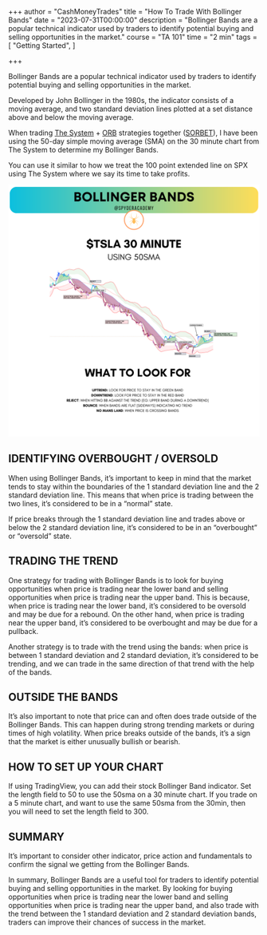 +++
author = "CashMoneyTrades"
title = "How To Trade With Bollinger Bands"
date = "2023-07-31T00:00:00"
description = "Bollinger Bands are a popular technical indicator used by traders to identify potential buying and selling opportunities in the market."
course = "TA 101"
time = "2 min"
tags = [
    "Getting Started",
]

+++

Bollinger Bands are a popular technical indicator used by traders to identify potential buying and selling opportunities in the market.

Developed by John Bollinger in the 1980s, the indicator consists of a moving average, and two standard deviation lines plotted at a set distance above and below the moving average.

When trading [The System](/education/strategy-thesystem/) + [ORB](/education/openingrangebreakout/) strategies together ([SORBET](/education/strategy-sorbet/)), I have been using the 50-day simple moving average (SMA) on the 30 minute chart from The System to determine my Bollinger Bands.

You can use it similar to how we treat the 100 point extended line on SPX using The System where we say its time to take profits.

![](images/bands.png)

## IDENTIFYING OVERBOUGHT / OVERSOLD

When using Bollinger Bands, it’s important to keep in mind that the market tends to stay within the boundaries of the 1 standard deviation line and the 2 standard deviation line. This means that when price is trading between the two lines, it’s considered to be in a “normal” state.

If price breaks through the 1 standard deviation line and trades above or below the 2 standard deviation line, it’s considered to be in an “overbought” or “oversold” state.

## TRADING THE TREND

One strategy for trading with Bollinger Bands is to look for buying opportunities when price is trading near the lower band and selling opportunities when price is trading near the upper band. This is because, when price is trading near the lower band, it’s considered to be oversold and may be due for a rebound. On the other hand, when price is trading near the upper band, it’s considered to be overbought and may be due for a pullback.

Another strategy is to trade with the trend using the bands: when price is between 1 standard deviation and 2 standard deviation, it’s considered to be trending, and we can trade in the same direction of that trend with the help of the bands.

## OUTSIDE THE BANDS

It’s also important to note that price can and often does trade outside of the Bollinger Bands. This can happen during strong trending markets or during times of high volatility. When price breaks outside of the bands, it’s a sign that the market is either unusually bullish or bearish.

## HOW TO SET UP YOUR CHART

If using TradingView, you can add their stock Bollinger Band indicator. Set the length field to 50 to use the 50sma on a 30 minute chart. If you trade on a 5 minute chart, and want to use the same 50sma from the 30min, then you will need to set the length field to 300.


## SUMMARY

It’s important to consider other indicator, price action and fundamentals to confirm the signal we getting from the Bollinger Bands.

In summary, Bollinger Bands are a useful tool for traders to identify potential buying and selling opportunities in the market. By looking for buying opportunities when price is trading near the lower band and selling opportunities when price is trading near the upper band, and also trade with the trend between the 1 standard deviation and 2 standard deviation bands, traders can improve their chances of success in the market.

